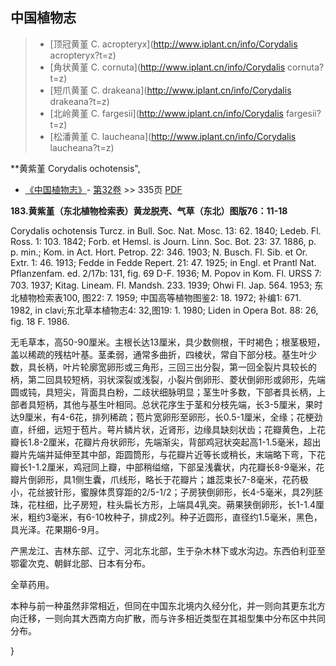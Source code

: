 

## 中国植物志

> * [顶冠黄堇  C.  acropteryx](http://www.iplant.cn/info/Corydalis acropteryx?t=z)
> * [角状黄堇  C.  cornuta](http://www.iplant.cn/info/Corydalis cornuta?t=z)
> * [短爪黄堇  C.  drakeana](http://www.iplant.cn/info/Corydalis drakeana?t=z)
> * [北岭黄堇  C.  fargesii](http://www.iplant.cn/info/Corydalis fargesii?t=z)
> * [松潘黄堇  C.  laucheana](http://www.iplant.cn/info/Corydalis laucheana?t=z)

**黄紫堇 Corydalis ochotensis",

* [《中国植物志》](http://www.iplant.cn/frps)- [第32卷](http://www.iplant.cn/frps/vol/32) >> 335页 [PDF](http://www.iplant.cn/frps/pdf/32/335.pdf)

**183.黄紫堇（东北植物检索表）黄龙脱壳、气草（东北）图版76：11-18**

Corydalis ochotensis Turcz. in Bull. Soc. Nat. Mosc. 13: 62. 1840; Ledeb. Fl. Ross. 1: 103. 1842; Forb. et Hemsl. is Journ. Linn. Soc. Bot. 23: 37. 1886, p. p. min.; Kom. in Act. Hort. Petrop. 22: 346. 1903; N. Busch. Fl. Sib. et Or. Extr. 1: 46. 1913; Fedde in Fedde Repert. 21: 47. 1925; in Engl. et Prantl Nat. Pflanzenfam. ed. 2/17b: 131, fig. 69 D-F. 1936; M. Popov in Kom. Fl. URSS 7: 703. 1937; Kitag. Lineam. Fl. Mandsh. 233. 1939; Ohwi Fl. Jap. 564. 1953; 东北植物检索表100, 图22: 7. 1959; 中国高等植物图鉴2: 18. 1972; 补编1: 671. 1982, in clavi;东北草本植物志4: 32,图19: 1. 1980; Liden in Opera Bot. 88: 26, fig. 18 F. 1986.

无毛草本，高50-90厘米。主根长达13厘米，具少数侧根，干时褐色；根茎极短，盖以稀疏的残枯叶基。茎柔弱，通常多曲折，四棱状，常自下部分枝。基生叶少数，具长柄，叶片轮廓宽卵形或三角形，三回三出分裂，第一回全裂片具较长的柄，第二回具较短柄，羽状深裂或浅裂，小裂片倒卵形、菱状倒卵形或卵形，先端圆或钝，具短尖，背面具白粉，二歧状细脉明显；茎生叶多数，下部者具长柄，上部者具短柄，其他与基生叶相同。总状花序生于茎和分枝先端，长3-5厘米，果时达9厘米，有4-6花，排列稀疏；苞片宽卵形至卵形，长0.5-1厘米，全缘；花梗劲直，纤细，远短于苞片。萼片鳞片状，近肾形，边缘具缺刻状齿；花瓣黄色，上花瓣长1.8-2厘米，花瓣片舟状卵形，先端渐尖，背部鸡冠状突起高1-1.5毫米，超出瓣片先端并延伸至其中部，距圆筒形，与花瓣片近等长或稍长，末端略下弯，下花瓣长1-1.2厘米，鸡冠同上瓣，中部稍缢缩，下部呈浅囊状，内花瓣长8-9毫米，花瓣片倒卵形，具1侧生囊，爪线形，略长于花瓣片；雄蕊束长7-8毫米，花药极小，花丝披针形，蜜腺体贯穿距的2/5-1/2；子房狭倒卵形，长4-5毫米，具2列胚珠，花柱细，比子房短，柱头扁长方形，上端具4乳突。蒴果狭倒卵形，长1-1.4厘米，粗约3毫米，有6-10枚种子，排成2列。种子近圆形，直径约1.5毫米，黑色，具光泽。花果期6-9月。

产黑龙江、吉林东部、辽宁、河北东北部，生于杂木林下或水沟边。东西伯利亚至鄂霍次克、朝鲜北部、日本有分布。

全草药用。

本种与前一种虽然非常相近，但同在中国东北境内久经分化，并一则向其更东北方向迁移，一则向其大西南方向扩散，而与许多相近类型在其祖型集中分布区中共同分布。

}